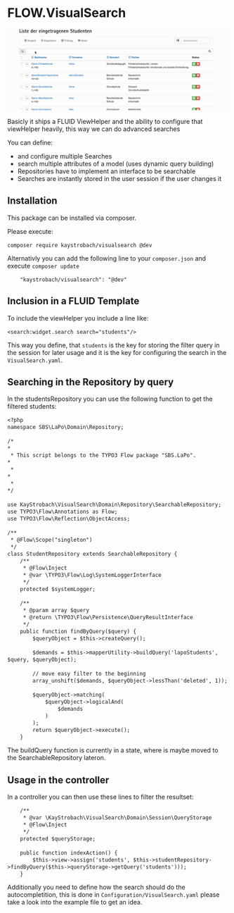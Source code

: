 # FLOW.VisualSearch

![Filter](Documentation/filter.gif)

Basicly it ships a FLUID ViewHelper and the ability to configure that viewHelper heavily, this way we can do advanced searches

You can define:

* and configure multiple Searches
* search multiple attributes of a model (uses dynamic query building)
* Repositories have to implement an interface to be searchable
* Searches are instantly stored in the user session if the user changes it

## Installation

This package can be installed via composer.

Please execute:

```
composer require kaystrobach/visualsearch @dev
```


Alternativly you can add the following line to your ```composer.json``` and execute ```composer update```

```
	"kaystrobach/visualsearch": "@dev"
```



## Inclusion in a FLUID Template

To include the viewHelper you include a line like:

```
<search:widget.search search="students"/>
```

This way you define, that ```students``` is the key for storing the filter query in the session for later usage and it is the key for configuring the search in the ```VisualSearch.yaml```.

## Searching in the Repository by query

In the studentsRepository you can use the following function to get the filtered students:

```
<?php
namespace SBS\LaPo\Domain\Repository;

/*                                                                        *
 * This script belongs to the TYPO3 Flow package "SBS.LaPo".              *
 *                                                                        *
 *                                                                        */

use KayStrobach\VisualSearch\Domain\Repository\SearchableRepository;
use TYPO3\Flow\Annotations as Flow;
use TYPO3\Flow\Reflection\ObjectAccess;

/**
 * @Flow\Scope("singleton")
 */
class StudentRepository extends SearchableRepository {
	/**
	 * @Flow\Inject
	 * @var \TYPO3\Flow\Log\SystemLoggerInterface
	 */
	protected $systemLogger;

	/**
	 * @param array $query
	 * @return \TYPO3\Flow\Persistence\QueryResultInterface
	 */
	public function findByQuery($query) {
		$queryObject = $this->createQuery();

		$demands = $this->mapperUtility->buildQuery('lapoStudents', $query, $queryObject);

		// move easy filter to the beginning
		array_unshift($demands, $queryObject->lessThan('deleted', 1));

		$queryObject->matching(
			$queryObject->logicalAnd(
				$demands
			)
		);
		return $queryObject->execute();
	}
```

The buildQuery function is currently in a state, where is maybe moved to the SearchableRepository lateron.

## Usage in the controller

In a controller you can then use these lines to filter the resultset:

```
	/**
	 * @var \KayStrobach\VisualSearch\Domain\Session\QueryStorage
	 * @Flow\Inject
	 */
	protected $queryStorage;
	
	public function indexAction() {
		$this->view->assign('students', $this->studentRepository->findByQuery($this->queryStorage->getQuery('students')));
	}
```

Additionally you need to define how the search should do the autocompletition, this is done in ```Configuration/VisualSearch.yaml``` please take a look into the example file to get an idea.
